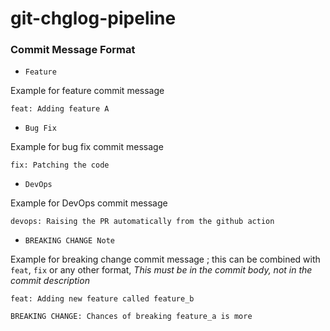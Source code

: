 # git-chglog-pipeline

### Commit Message Format

* `Feature` 

Example for feature commit message

```code
feat: Adding feature A
```

* `Bug Fix`

Example for bug fix commit message

```code
fix: Patching the code
```

* `DevOps`

Example for DevOps commit message

```code
devops: Raising the PR automatically from the github action
```

* `BREAKING CHANGE Note`

Example for breaking change commit message ; this can be combined with `feat`, `fix` or any other format, _This must be in the commit body, not in the commit description_

```code
feat: Adding new feature called feature_b

BREAKING CHANGE: Chances of breaking feature_a is more
```